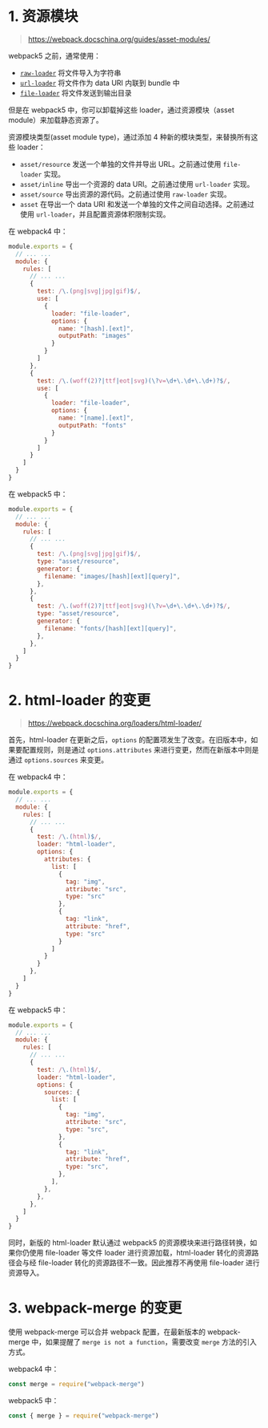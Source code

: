 # 1. 资源模块

> https://webpack.docschina.org/guides/asset-modules/

webpack5 之前，通常使用：

*   [`raw-loader`](https://webpack.docschina.org/loaders/raw-loader/) 将文件导入为字符串
*   [`url-loader`](https://webpack.docschina.org/loaders/url-loader/) 将文件作为 data URI 内联到 bundle 中
*   [`file-loader`](https://webpack.docschina.org/loaders/file-loader/) 将文件发送到输出目录

但是在 webpack5 中，你可以卸载掉这些 loader，通过资源模块（asset module）来加载静态资源了。

资源模块类型(asset module type)，通过添加 4 种新的模块类型，来替换所有这些 loader：

*   `asset/resource` 发送一个单独的文件并导出 URL。之前通过使用 `file-loader` 实现。
*   `asset/inline` 导出一个资源的 data URI。之前通过使用 `url-loader` 实现。
*   `asset/source` 导出资源的源代码。之前通过使用 `raw-loader` 实现。
*   `asset` 在导出一个 data URI 和发送一个单独的文件之间自动选择。之前通过使用 `url-loader`，并且配置资源体积限制实现。

在 webpack4 中：

```js
module.exports = {
  // ... ...
  module: {
    rules: [
      // ... ...
      {
        test: /\.(png|svg|jpg|gif)$/,
        use: [
          {
            loader: "file-loader",
            options: {
              name: "[hash].[ext]",
              outputPath: "images"
            }
          }
        ]
      },
      {
        test: /\.(woff(2)?|ttf|eot|svg)(\?v=\d+\.\d+\.\d+)?$/,
        use: [
          {
            loader: "file-loader",
            options: {
              name: "[name].[ext]",
              outputPath: "fonts"
            }
          }
        ]
      }
    ]
  }
}
```

在 webpack5 中：

```js
module.exports = {
  // ... ...
  module: {
    rules: [
      // ... ...
      {
        test: /\.(png|svg|jpg|gif)$/,
        type: "asset/resource",
        generator: {
          filename: "images/[hash][ext][query]",
        },
      },
      {
        test: /\.(woff(2)?|ttf|eot|svg)(\?v=\d+\.\d+\.\d+)?$/,
        type: "asset/resource",
        generator: {
          filename: "fonts/[hash][ext][query]",
        },
      },
    ]
  }
}
```

# 2. html-loader 的变更

> https://webpack.docschina.org/loaders/html-loader/

首先，html-loader 在更新之后，`options` 的配置项发生了改变。在旧版本中，如果要配置规则，则是通过 `options.attributes` 来进行变更，然而在新版本中则是通过 `options.sources` 来变更。

在 webpack4 中：

```js
module.exports = {
  // ... ...
  module: {
    rules: [
      // ... ...
      {
        test: /\.(html)$/,
        loader: "html-loader",
        options: {
          attributes: {
            list: [
              {
                tag: "img",
                attribute: "src",
                type: "src"
              },
              {
                tag: "link",
                attribute: "href",
                type: "src"
              }
            ]
          }
        }
      },
    ]
  }
}
```

在 webpack5 中：

```js
module.exports = {
  // ... ...
  module: {
    rules: [
      // ... ...
      {
        test: /\.(html)$/,
        loader: "html-loader",
        options: {
          sources: {
            list: [
              {
                tag: "img",
                attribute: "src",
                type: "src",
              },
              {
                tag: "link",
                attribute: "href",
                type: "src",
              },
            ],
          },
        },
      },
    ]
  }
}
```

同时，新版的 html-loader 默认通过 webpack5 的资源模块来进行路径转换，如果你仍使用 file-loader 等文件 loader 进行资源加载，html-loader 转化的资源路径会与经 file-loader 转化的资源路径不一致。因此推荐不再使用 file-loader 进行资源导入。

# 3. webpack-merge 的变更

使用 webpack-merge 可以合并 webpack 配置，在最新版本的 webpack-merge 中，如果提醒了 `merge is not a function`，需要改变 `merge` 方法的引入方式。

webpack4 中：

```js
const merge = require("webpack-merge")
```

webpack5 中：

```js
const { merge } = require("webpack-merge")
```